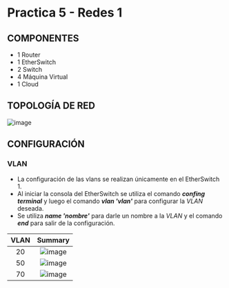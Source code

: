 # Practica 5 - Redes 1

## COMPONENTES 
* 1 Router
* 1 EtherSwitch
* 2 Switch
* 4 Máquina Virtual
* 1 Cloud

## TOPOLOGÍA DE RED
![image](https://user-images.githubusercontent.com/61027811/98425567-33e9b880-205b-11eb-88f1-0406793b81ee.png)

## CONFIGURACIÓN

### VLAN
* La configuración de las vlans se realizan únicamente en el EtherSwitch 1.
* Al iniciar la consola del EtherSwitch se utiliza el comando ***confing terminal*** y luego el comando ***vlan 'vlan'*** para configurar la *VLAN* deseada.
*	Se utiliza ***name 'nombre'*** para darle un nombre a la *VLAN* y el comando ***end*** para salir de la configuración.

| VLAN | Summary |
|:------:|:-----------:|
| 20 | ![image](https://user-images.githubusercontent.com/61027811/98424204-a0ae8400-2056-11eb-8372-a3ca683d8a44.png) |
| 50 | ![image](https://user-images.githubusercontent.com/61027811/98424152-78bf2080-2056-11eb-9cfb-2414f8419e2f.png) |
| 70 | ![image](https://user-images.githubusercontent.com/61027811/98424174-8bd1f080-2056-11eb-811c-aff7c10f016d.png) |

